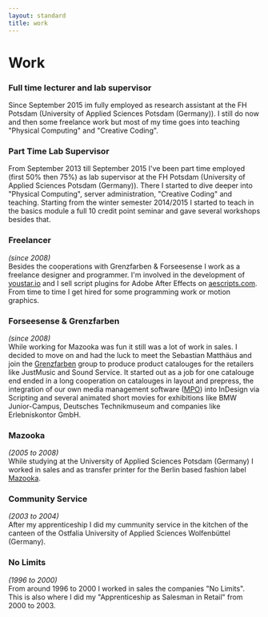 ```yaml
---  
layout: standard
title: work
---  
```


# Work  


### Full time lecturer and lab supervisor  

Since September 2015 im fully employed as research assistant at the FH Potsdam (University of Applied Sciences Potsdam (Germany)). I still do now and then some freelance work but most of my time goes into teaching "Physical Computing" and "Creative Coding".  


### Part Time Lab Supervisor

From September 2013 till September 2015 I've been part time employed (first 50% then 75%) as lab supervisor at the FH Potsdam (University of Applied Sciences Potsdam (Germany)). There I started to dive deeper into "Physical Computing", server administration, "Creative Coding" and teaching. Starting from the winter semester 2014/2015 I started to teach in the basics module a full 10 credit point seminar and gave several workshops besides that.  

### Freelancer  
_(since 2008)_  
Besides the cooperations with Grenzfarben & Forseesense I work as a freelance designer and programmer. I'm involved in the development of [youstar.io](http://www.youstar.io/) and I sell script plugins for Adobe After Effects on [aescripts.com](http://aescripts.com/authors/f-l/fabiantheblind/). From time to time I get hired for some programming work or motion graphics.  

### Forseesense & Grenzfarben
_(since 2008)_  
While working for Mazooka was fun it still was a lot of work in sales. I decided to move on and had the luck to meet the Sebastian Matthäus and join the [Grenzfarben](http://www.grenzfarben.de/) group to produce product catalouges for the retailers like JustMusic and Sound Service. It started out as a job for one catalouge end ended in a long cooperation on catalouges in layout and prepress, the integration of our own media management software ([MPO](http://mediaplanungonline.de/)) into InDesign via Scripting and several animated short movies for exhibitions like BMW Junior-Campus, Deutsches Technikmuseum and companies like Erlebniskontor GmbH.

### Mazooka  
_(2005 to 2008)_  
While studying at the University of Applied Sciences Potsdam (Germany) I worked in sales and as transfer printer for the Berlin based fashion label [Mazooka](https://www.mazooka.de/).  

### Community Service
_(2003 to 2004)_  
After my apprenticeship I did my cummunity service in the kitchen of the canteen of the Ostfalia University of Applied Sciences Wolfenbüttel (Germany).  

### No Limits  
_(1996 to 2000)_  
From around 1996 to 2000 I worked in sales the companies "No Limits". This is also where I did my "Apprenticeship as Salesman in Retail" from 2000 to 2003.  
